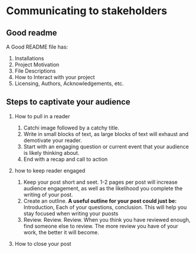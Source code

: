 # Communicating to stakeholders

## Good readme

A Good README file has:

1. Installations
2. Project Motivation
3. File Descriptions
4. How to Interact with your project
5. Licensing, Authors, Acknowledgements, etc.

## Steps to captivate your audience

1. How to pull in a reader
   1. Catchi image followed by a catchy title.
   2. Write in small blocks of text, as large blocks of text will exhaust and demotivate your reader.
   3. Start with an engaging question or current event that your audience is likely thinking about.
   4. End with a recap and call to action
2. how to keep reader engaged
   1. Keep your post short and seet. 1-2 pages per post will increase audience engagement, as well as the likelihood you complete the writing of your post.
   2. Create an outline. **A useful outline for your post could just be:** Introduction, Each of your questions, conclusion. This will help you stay focused when writing your puosts
   3. Review. Review. Review. When you think you have reviewed enough, find someone else to review. The more review you have of your work, the better it will become.

3. How to close your post


